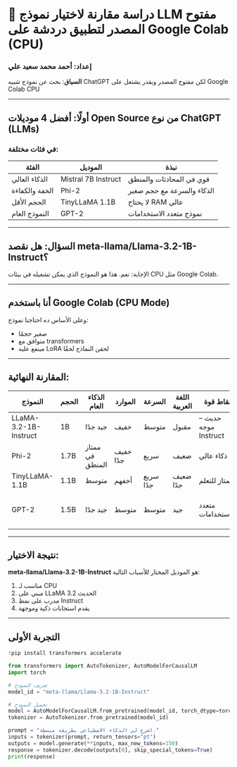 # 🧠 دراسة مقارنة لاختيار نموذج LLM مفتوح المصدر لتطبيق دردشة على Google Colab (CPU)

### إعداد: أحمد محمد سعيد علي  
**السياق**: بحث عن نموذج شبيه ChatGPT لكن مفتوح المصدر ويقدر يشتغل على Google Colab CPU

---

## أولًا: أفضل 4 موديلات Open Source من نوع ChatGPT (LLMs)

### في فئات مختلفة:

| الفئة                 | الموديل                        | نبذة                                |
|-----------------------|-------------------------------|-------------------------------------|
| الذكاء العالي         | Mistral 7B Instruct           | قوي في المحادثات والمنطق           |
| الخفة والكفاءة        | Phi-2                         | الذكاء والسرعة مع حجم صغير          |
| الحجم الأقل           | TinyLLaMA 1.1B                | لا يحتاج RAM عالي                   |
| النموذج العام         | GPT-2                         | نموذج متعدد الاستخدامات            |

---

## السؤال: هل نقصد meta-llama/Llama-3.2-1B-Instruct؟

الإجابة: نعم. هذا هو النموذج الذي يمكن تشغيله في بيئات CPU مثل Google Colab.

---

## أنا باستخدم Google Colab (CPU Mode)

وعلى الأساس ده احتاجنا نموذج:
- صغير حجمًا
- متوافق مع transformers
- مينفع عليه LoRA لحقن النماذج لحقًا

---

## المقارنة النهائية:

| النموذج                  | الحجم   | الذكاء العام  | الموارد | السرعة  | اللغة العربية  | نقاط قوة                       | نقاط ضعف                        |
|--------------------------|---------|---------------|---------|---------|----------------|---------------------------------|---------------------------------|
| LLaMA-3.2-1B-Instruct    | 1B      | جيد جدًا      | خفيف    | متوسط  | مقبول          | حديث – موجه Instruct           | قليل التوسيق                   |
| Phi-2                    | 1.7B    | ممتاز في المنطق | خفيف جدًا | سريع  | ضعيف           | ذكاء عالي                      | لا يفهم عربي                    |
| TinyLLaMA-1.1B           | 1.1B    | متوسط         | أخفهم   | سريع جدًا | ضعيف جدًا     | ممتاز للتعلم                    | استجابات سطحية                 |
| GPT-2                    | 1.5B    | جيد جدًا      | متوسط   | متوسط  | جيد            | متعدد الاستخدامات              | لا يواكب بعض الأنماط الحديثة  |

---

## نتيجة الاختيار:

**meta-llama/Llama-3.2-1B-Instruct** هو الموديل المختار للأسباب التالية:

1. مناسب لـ CPU
2. مبني على LLaMA 3.2 الحديث
3. مدرب على نمط Instruct
4. يقدم استجابات ذكية وموجهة

---

## التجربة الأولى

```python
!pip install transformers accelerate

from transformers import AutoTokenizer, AutoModelForCausalLM
import torch

# تعريف النموذج
model_id = "meta-llama/Llama-3.2-1B-Instruct"

# تحميل النموذج
model = AutoModelForCausalLM.from_pretrained(model_id, torch_dtype=torch.float32)
tokenizer = AutoTokenizer.from_pretrained(model_id)

prompt = "اشرح لي الذكاء الاصطناعي بطريقة مبسطة."
inputs = tokenizer(prompt, return_tensors="pt")
outputs = model.generate(**inputs, max_new_tokens=150)
response = tokenizer.decode(outputs[0], skip_special_tokens=True)
print(response)
